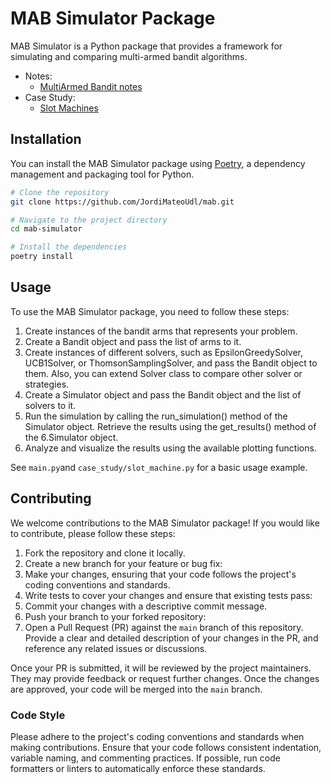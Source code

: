 # MAB Simulator Package

MAB Simulator is a Python package that provides a framework for simulating and comparing multi-armed bandit algorithms.

* Notes:
    * [MultiArmed Bandit notes](docs/MAB.md)
* Case Study:
    * [Slot Machines](docs/SlotMachine.md)

## Installation

You can install the MAB Simulator package using [Poetry](https://python-poetry.org/), a dependency management and packaging tool for Python.

```bash
# Clone the repository
git clone https://github.com/JordiMateoUdl/mab.git

# Navigate to the project directory
cd mab-simulator

# Install the dependencies
poetry install
```
## Usage
To use the MAB Simulator package, you need to follow these steps:

1. Create instances of the bandit arms that represents your problem.
2. Create a Bandit object and pass the list of arms to it.
3. Create instances of different solvers, such as EpsilonGreedySolver, UCB1Solver, or ThomsonSamplingSolver, and pass the Bandit object to them. Also, you can extend Solver class to compare other solver or strategies.
4. Create a Simulator object and pass the Bandit object and the list of solvers to it.
5. Run the simulation by calling the run_simulation() method of the Simulator object.
Retrieve the results using the get_results() method of the 
6.Simulator object.
7. Analyze and visualize the results using the available plotting functions.

See ```main.py```and ```case_study/slot_machine.py``` for a basic usage example.

## Contributing

We welcome contributions to the MAB Simulator package! If you would like to contribute, please follow these steps:

1. Fork the repository and clone it locally.
2. Create a new branch for your feature or bug fix:
3. Make your changes, ensuring that your code follows the project's coding conventions and standards.
4. Write tests to cover your changes and ensure that existing tests pass:
5. Commit your changes with a descriptive commit message.
6. Push your branch to your forked repository:
7. Open a Pull Request (PR) against the `main` branch of this repository. Provide a clear and detailed description of your changes in the PR, and reference any related issues or discussions.

Once your PR is submitted, it will be reviewed by the project maintainers. They may provide feedback or request further changes. Once the changes are approved, your code will be merged into the `main` branch.

### Code Style

Please adhere to the project's coding conventions and standards when making contributions. Ensure that your code follows consistent indentation, variable naming, and commenting practices. If possible, run code formatters or linters to automatically enforce these standards.





